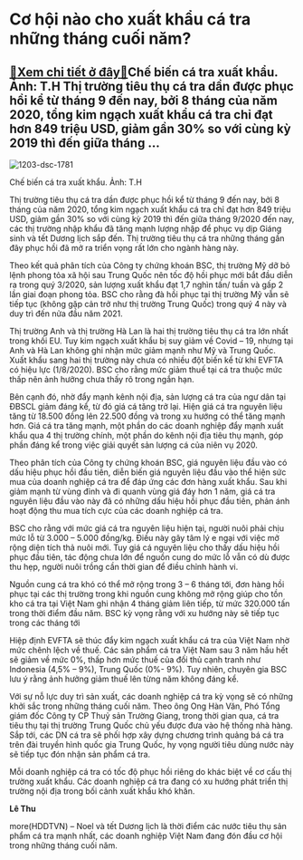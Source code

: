 Cơ hội nào cho xuất khẩu cá tra những tháng cuối năm?
=====================================================

[:gift:Xem chi tiết ở đây:gift:](https://hddtvn.com/co-hoi-nao-cho-xuat-khau-ca-tra-nhung-thang-cuoi-nam/)Chế biến cá tra xuất khẩu. Ảnh: T.H Thị trường tiêu thụ cá tra dần được phục hồi kể từ tháng 9 đến nay, bởi 8 tháng của năm 2020, tổng kim ngạch xuất khẩu cá tra chỉ đạt hơn 849 triệu USD, giảm gần 30% so với cùng kỳ 2019 thì đến giữa tháng …
--------------------------------------------------------------------------------------------------------------------------------------------------------------------------------------------------------------------------------------------------





![1203-dsc-1781](https://hddtvn.com/wp-content/uploads/2021/01/1203_DSC_1781-2.jpg "Cơ hội nào cho xuất khẩu cá tra những tháng cuối năm?")


Chế biến cá tra xuất khẩu. Ảnh: T.H



Thị trường tiêu thụ cá tra dần được phục hồi kể từ tháng 9 đến nay, bởi 8 tháng của năm 2020, tổng kim ngạch xuất khẩu cá tra chỉ đạt hơn 849 triệu USD, giảm gần 30% so với cùng kỳ 2019 thì đến giữa tháng 9/2020 đến nay, các thị trường nhập khẩu đã tăng mạnh lượng nhập để phục vụ dịp Giáng sinh và tết Dương lịch sắp đến. Thị trường tiêu thụ cá tra những tháng gần đây phục hồi đã mở ra triển vọng rất lớn cho ngành hàng này.


Theo kết quả phân tích của Công ty chứng khoán BSC, thị trường Mỹ dỡ bỏ lệnh phong tỏa xã hội sau Trung Quốc nên tốc độ hồi phục mới bắt đầu diễn ra trong quý 3/2020, sản lượng xuất khẩu đạt 1,7 nghìn tấn/ tuần và gấp 2 lần giai đoạn phong tỏa. BSC cho rằng đà hồi phục tại thị trường Mỹ vẫn sẽ tiếp tục (không gặp cản trở như thị trường Trung Quốc) trong quý 4 này và duy trì đến nửa đầu năm 2021.


Thị trường Anh và thị trường Hà Lan là hai thị trường tiêu thụ cá tra lớn nhất trong khối EU. Tuy kim ngạch xuất khẩu bị suy giảm về Covid – 19, nhưng tại Anh và Hà Lan không ghi nhận mức giảm mạnh như Mỹ và Trung Quốc. Xuất khẩu sang hai thị trường này chưa có nhiều đột biến kể từ khi EVFTA có hiệu lực (1/8/2020). BSC cho rằng mức giảm thuế tại cá tra thuộc mức thấp nên ảnh hưởng chưa thấy rõ trong ngắn hạn.


Bên cạnh đó, nhờ đẩy mạnh kênh nội địa, sản lượng cá tra của ngư dân tại ĐBSCL giảm đáng kể, từ đó giá cá tăng trở lại. Hiện giá cá tra nguyên liệu tăng từ 18.500 đồng lên 22.500 đồng và trong xu hướng có thể tăng mạnh hơn. Giá cá tra tăng mạnh, một phần do các doanh nghiệp đẩy mạnh xuất khẩu qua 4 thị trường chính, một phần do kênh nội địa tiêu thụ mạnh, góp phần đáng kể trong việc giải quyết sản lượng cá của niên vụ 2020.


Theo phân tích của Công ty chứng khoán BSC, giá nguyên liệu đầu vào có dấu hiệu phục hồi đầu tiên, diễn biến giá nguyên liệu đầu vào thể hiện sức mua của doanh nghiệp cá tra để đáp ứng các đơn hàng xuất khẩu. Sau khi giảm mạnh từ vùng đỉnh và đi quanh vùng giá đáy hơn 1 năm, giá cá tra nguyên liệu đầu vào này đã có những dấu hiệu hồi phục đầu tiên, phản ánh hoạt động thu mua tích cực của các doanh nghiệp cá tra.


BSC cho rằng với mức giá cá tra nguyên liệu hiện tại, người nuôi phải chịu mức lỗ từ 3.000 – 5.000 đồng/kg. Điều này gây tâm lý e ngại với việc mở rộng diện tích thả nuôi mới. Tuy giá cá nguyên liệu cho thấy dấu hiệu hồi phục đầu tiên, tác động chưa lớn để nguồn cung do mức lỗ vẫn có dù được thu hẹp, người nuôi trồng cần thời gian để điều chỉnh hành vi.


Nguồn cung cá tra khó có thể mở rộng trong 3 – 6 tháng tới, đơn hàng hồi phục tại các thị trường trong khi nguồn cung không mở rộng giúp cho tồn kho cá tra tại Việt Nam ghi nhận 4 tháng giảm liên tiếp, từ mức 320.000 tấn trong thời điểm đầu năm. BSC kỳ vọng rằng với xu hướng này sẽ tiếp tục trong các tháng tới


Hiệp định EVFTA sẽ thúc đẩy kim ngạch xuất khẩu cá tra của Việt Nam nhờ mức chênh lệch về thuế. Các sản phẩm cá tra Việt Nam sau 3 năm hầu hết sẽ giảm về mức 0%, thấp hơn mức thuế của đối thủ cạnh tranh như Indonesia (4,5% – 9%), Trung Quốc (0%- 9%). Tuy nhiên, chuyên gia BSC lưu ý rằng ảnh hưởng giảm thuế lên từng năm không đáng kể.


Với sự nỗ lực duy trì sản xuất, các doanh nghiệp cá tra kỳ vọng sẽ có những khởi sắc trong những tháng cuối năm. Theo ông Ong Hàn Văn, Phó Tổng giám đốc Công ty CP Thuỷ sản Trường Giang, trong thời gian qua, cá tra tiêu thụ tại thị trường Trung Quốc chủ yếu được đưa vào hệ thống nhà hàng. Sắp tới, các DN cá tra sẽ phối hợp xây dựng chương trình quảng bá cá tra trên đài truyền hình quốc gia Trung Quốc, hy vọng người tiêu dùng nước này sẽ tiếp tục đón nhận sản phẩm cá tra.


Mỗi doanh nghiệp cá tra có tốc độ phục hồi riêng do khác biệt về cơ cấu thị trường xuất khẩu. Các doanh nghiệp cá tra đang có xu hướng phát triển thị trường nội địa trong bối cảnh xuất khẩu khó khăn.




**Lê Thu**



more(HDDTVN) – Noel và tết Dương lịch là thời điểm các nước tiêu thụ sản phẩm cá tra mạnh nhất, các doanh nghiệp Việt Nam đang đón đầu cơ hội trong những tháng cuối năm.

